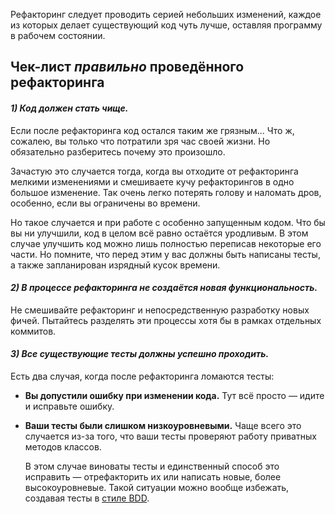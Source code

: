 Рефакторинг следует проводить серией небольших изменений, каждое из которых делает существующий код чуть лучше, оставляя программу в рабочем состоянии.

## Чек-лист _правильно_ проведённого рефакторинга
#### *1) Код должен стать чище.*
Если после рефакторинга код остался таким же грязным... Что ж, сожалею, вы только что потратили зря час своей жизни. Но обязательно разберитесь почему это произошло.

Зачастую это случается тогда, когда вы отходите от рефакторинга мелкими изменениями и смешиваете кучу рефакторингов в одно большое изменение. Так очень легко потерять голову и наломать дров, особенно, если вы ограничены во времени.

Но такое случается и при работе с особенно запущенным кодом. Что бы вы ни улучшили, код в целом всё равно остаётся уродливым. В этом случае улучшить код можно лишь полностью переписав некоторые его части. Но помните, что перед этим у вас должны быть написаны тесты, а также запланирован изрядный кусок времени.

#### *2) В процессе рефакторинга не создаётся новая функциональность.*
Не смешивайте рефакторинг и непосредственную разработку новых фичей. Пытайтесь разделять эти процессы хотя бы в рамках отдельных коммитов.

#### *3) Все существующие тесты должны успешно проходить.*
Есть два случая, когда после рефакторинга ломаются тесты:

- **Вы допустили ошибку при изменении кода.** Тут всё просто — идите и исправьте ошибку.
    
- **Ваши тесты были слишком низкоуровневыми.** Чаще всего это случается из-за того, что ваши тесты проверяют работу приватных методов классов.
    
    В этом случае виноваты тесты и единственный способ это исправить — отрефакторить их или написать новые, более высокоуровневые. Такой ситуации можно вообще избежать, создавая тесты в [стиле BDD](https://refactoring.guru/ru/refactoring/bdd).